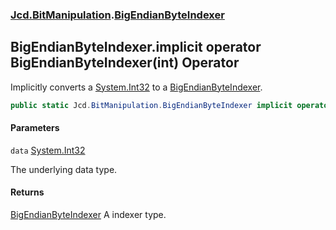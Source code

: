 ### [Jcd.BitManipulation](Jcd.BitManipulation.md 'Jcd.BitManipulation').[BigEndianByteIndexer](Jcd.BitManipulation.BigEndianByteIndexer.md 'Jcd.BitManipulation.BigEndianByteIndexer')

## BigEndianByteIndexer.implicit operator BigEndianByteIndexer(int) Operator

Implicitly converts a [System.Int32](https://docs.microsoft.com/en-us/dotnet/api/System.Int32 'System.Int32') to a [BigEndianByteIndexer](Jcd.BitManipulation.BigEndianByteIndexer.md 'Jcd.BitManipulation.BigEndianByteIndexer').

```csharp
public static Jcd.BitManipulation.BigEndianByteIndexer implicit operator BigEndianByteIndexer(int data);
```
#### Parameters

<a name='Jcd.BitManipulation.BigEndianByteIndexer.op_ImplicitJcd.BitManipulation.BigEndianByteIndexer(int).data'></a>

`data` [System.Int32](https://docs.microsoft.com/en-us/dotnet/api/System.Int32 'System.Int32')

The underlying data type.

#### Returns
[BigEndianByteIndexer](Jcd.BitManipulation.BigEndianByteIndexer.md 'Jcd.BitManipulation.BigEndianByteIndexer')
A indexer type.